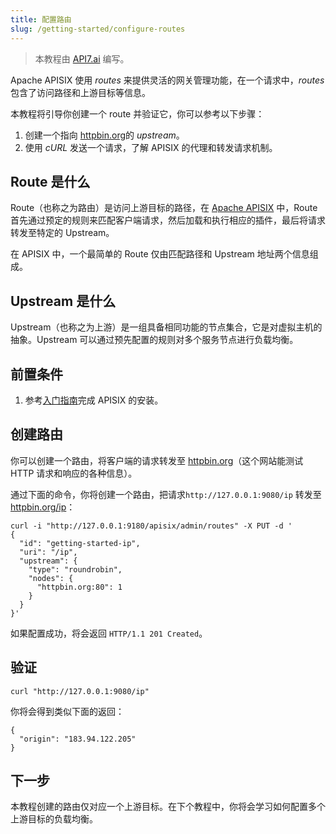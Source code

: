 ```yaml
---
title: 配置路由
slug: /getting-started/configure-routes
---
```


<head>
  <link rel="canonical" href="https://docs.api7.ai/apisix/getting-started/configure-routes" />
</head>

> 本教程由 [API7.ai](https://api7.ai/) 编写。

Apache APISIX 使用 _routes_ 来提供灵活的网关管理功能，在一个请求中，_routes_ 包含了访问路径和上游目标等信息。

本教程将引导你创建一个 route 并验证它，你可以参考以下步骤：

1. 创建一个指向 [httpbin.org](http://httpbin.org)的 _upstream_。
2. 使用 _cURL_ 发送一个请求，了解 APISIX 的代理和转发请求机制。

## Route 是什么

Route（也称之为路由）是访问上游目标的路径，在 [Apache APISIX](https://api7.ai/apisix) 中，Route 首先通过预定的规则来匹配客户端请求，然后加载和执行相应的插件，最后将请求转发至特定的 Upstream。

在 APISIX 中，一个最简单的 Route 仅由匹配路径和 Upstream 地址两个信息组成。

## Upstream 是什么

Upstream（也称之为上游）是一组具备相同功能的节点集合，它是对虚拟主机的抽象。Upstream 可以通过预先配置的规则对多个服务节点进行负载均衡。

## 前置条件

1. 参考[入门指南](./README.md)完成 APISIX 的安装。

## 创建路由

你可以创建一个路由，将客户端的请求转发至 [httpbin.org](http://httpbin.org)（这个网站能测试 HTTP 请求和响应的各种信息）。

通过下面的命令，你将创建一个路由，把请求`http://127.0.0.1:9080/ip` 转发至 [httpbin.org/ip](http://httpbin.org/ip)：

```shell
curl -i "http://127.0.0.1:9180/apisix/admin/routes" -X PUT -d '
{
  "id": "getting-started-ip",
  "uri": "/ip",
  "upstream": {
    "type": "roundrobin",
    "nodes": {
      "httpbin.org:80": 1
    }
  }
}'
```

如果配置成功，将会返回 `HTTP/1.1 201 Created`。

## 验证

```shell
curl "http://127.0.0.1:9080/ip"
```

你将会得到类似下面的返回：

```text
{
  "origin": "183.94.122.205"
}
```

## 下一步

本教程创建的路由仅对应一个上游目标。在下个教程中，你将会学习如何配置多个上游目标的负载均衡。
